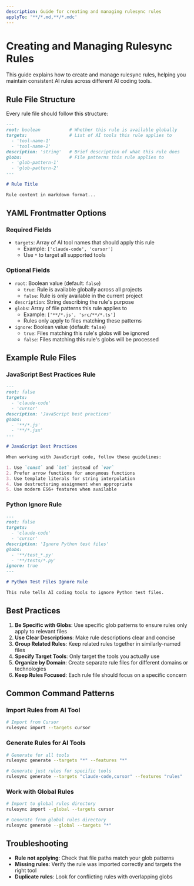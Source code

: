 ```yaml
---
description: Guide for creating and managing rulesync rules
applyTo: '**/*.md,**/*.mdc'
---
```

# Creating and Managing Rulesync Rules

This guide explains how to create and manage rulesync rules, helping you maintain consistent AI rules across different AI coding tools.

## Rule File Structure

Every rule file should follow this structure:

```markdown
---
root: boolean           # Whether this rule is available globally
targets:                # List of AI tools this rule applies to
  - 'tool-name-1'
  - 'tool-name-2'
description: 'string'   # Brief description of what this rule does
globs:                  # File patterns this rule applies to
  - 'glob-pattern-1'
  - 'glob-pattern-2'
---

# Rule Title

Rule content in markdown format...
```

## YAML Frontmatter Options

### Required Fields

- `targets`: Array of AI tool names that should apply this rule
  - Example: `['claude-code', 'cursor']`
  - Use `*` to target all supported tools

### Optional Fields

- `root`: Boolean value (default: `false`)
  - `true`: Rule is available globally across all projects
  - `false`: Rule is only available in the current project
- `description`: String describing the rule's purpose
- `globs`: Array of file patterns this rule applies to
  - Example: `['**/*.js', 'src/**/*.ts']`
  - Rules only apply to files matching these patterns
- `ignore`: Boolean value (default: `false`)
  - `true`: Files matching this rule's globs will be ignored
  - `false`: Files matching this rule's globs will be processed

## Example Rule Files

### JavaScript Best Practices Rule

```markdown
---
root: false
targets:
  - 'claude-code'
  - 'cursor'
description: 'JavaScript best practices'
globs:
  - '**/*.js'
  - '**/*.jsx'
---

# JavaScript Best Practices

When working with JavaScript code, follow these guidelines:

1. Use `const` and `let` instead of `var`
2. Prefer arrow functions for anonymous functions
3. Use template literals for string interpolation
4. Use destructuring assignment when appropriate
5. Use modern ES6+ features when available
```

### Python Ignore Rule

```markdown
---
root: false
targets:
  - 'claude-code'
  - 'cursor'
description: 'Ignore Python test files'
globs:
  - '**/test_*.py'
  - '**/tests/*.py'
ignore: true
---

# Python Test Files Ignore Rule

This rule tells AI coding tools to ignore Python test files.
```

## Best Practices

1. **Be Specific with Globs**: Use specific glob patterns to ensure rules only apply to relevant files
2. **Use Clear Descriptions**: Make rule descriptions clear and concise
3. **Group Related Rules**: Keep related rules together in similarly-named files
4. **Specify Target Tools**: Only target the tools you actually use
5. **Organize by Domain**: Create separate rule files for different domains or technologies
6. **Keep Rules Focused**: Each rule file should focus on a specific concern

## Common Command Patterns

### Import Rules from AI Tool

```bash
# Import from Cursor
rulesync import --targets cursor
```

### Generate Rules for AI Tools

```bash
# Generate for all tools
rulesync generate --targets "*" --features "*"

# Generate just rules for specific tools
rulesync generate --targets "claude-code,cursor" --features "rules"
```

### Work with Global Rules

```bash
# Import to global rules directory
rulesync import --global --targets cursor

# Generate from global rules directory
rulesync generate --global --targets "*"
```

## Troubleshooting

- **Rule not applying**: Check that file paths match your glob patterns
- **Missing rules**: Verify the rule was imported correctly and targets the right tool
- **Duplicate rules**: Look for conflicting rules with overlapping globs
